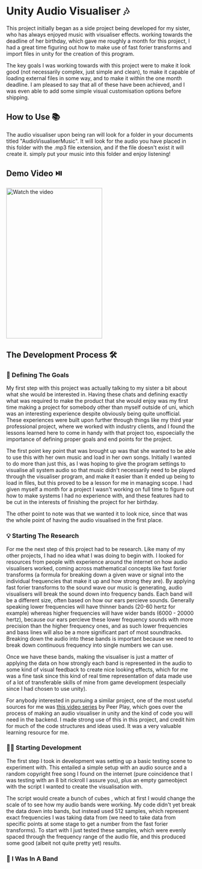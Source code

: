 # Unity Audio Visualiser 🎶
This project initially began as a side project being developed for my sister, who has always enjoyed music with visualiser effects.
working towards the deadline of her birthday, which gave me roughly a month for this project, I had a great time figuring out how to
make use of fast forier transforms and import files in unity for the creation of this program.

The key goals I was working towards with this project were to make it look good (not necessarily complex, just simple and clean), to
make it capable of loading external files in some way, and to make it within the one month deadline. I am pleased to say that all of 
these have been achieved, and I was even able to add some simple visual customisation options before shipping.

## How to Use 📚
The audio visualiser upon being ran will look for a folder in your documents titled "AudioVisualiserMusic". It will look for the audio
you have placed in this folder with the .mp3 file extension, and if the file doesn't exist it will create it. simply put your music 
into this folder and enjoy listening!

## Demo Video ⏯️
<a href="https://www.youtube.com/shorts/TcbWR1ghD74">
  <img src="https://i.ytimg.com/vi/TcbWR1ghD74/oar2.jpg" alt="Watch the video" width="255" height="400">
</a>

## The Development Process 🛠️ 

### 🤔 Defining The Goals
My first step with this project was actually talking to my sister a bit about what she would be interested in. Having these chats and
defining exactly what was required to make the product that she would enjoy was my first time making a project for somebody other than 
myself outside of uni, which was an interesting experience despite obviously being quite unofficial. These experiences were built upon
further through things like my third year professional project, where we worked with industry clients, and I found the lessons learned 
here to come in handy with that project too, espoecially the importance of defining proper goals and end points for the project. 

The first point key point that was brought up was that she wanted to be able to use this with her own music and load in her own songs.
Initially I wanted to do more than just this, as I was hoping to give the program settings to visualise all system audio so that music
didn't necessarily need to be played through the visualiser program, and make it easier than it ended up being to load in files, but this
proved to be a lesson for me in managing scope. I had given myself a month for a project I wasn't working on full time to figure out how
to make systems I had no experience with, and these features had to be cut in the interests of finishing the project for her birthday.

The other point to note was that we wanted it to look nice, since that was the whole point of having the audio visualised in the first place.

### 💡 Starting The Research
For me the next step of this project had to be research. Like many of my other projects, I had no idea what I was doing to begin with. I
looked for resources from people with experience around the internet on how audio visualisers worked, coming across mathematical concepts
like fast forier transforms (a formula for breaking down a given wave or signal into the individual frequencies that make it up and how strong
they are). By applying fast forier transforms to the sound wave our music is generating, audio visualisers will break the sound down into 
frequency bands. Each band will be a different size, often based on how our ears percieve sounds. Generally speaking lower frequencies will
have thinner bands (20-60 hertz for example) whereas higher frequencies will have wider bands (6000 - 20000 hertz), because our ears percieve
these lower frequency sounds with more precision than the higher frequency ones, and as such lower frequencies and bass lines will also be a
more significant part of most soundtracks. Breaking down the audio into these bands is important because we need to break down continuous 
frequency into single numbers we can use.

Once we have these bands, making the visualiser is just a matter of applying the data on how strongly each band is represented in the audio
to some kind of visual feedback to create nice looking effects, which for me was a fine task since this kind of real time representation
of data made use of a lot of transferable skills of mine from game development (especially since I had chosen to use unity).

For anybody interested in pursuing a similar project, one of the most useful sources for me was [this video series](https://www.youtube.com/playlist?list=PL3POsQzaCw53p2tA6AWf7_AWgplskR0Vo)
by Peer Play, which goes over the process of making an audio visualiser in unity and the kind of code you will need in the backend. I made
strong use of this in this project, and credit him for much of the code structures and ideas used. It was a very valuable learning resource 
for me.

### 👨‍💻 Starting Development
The first step I took in development was setting up a basic testing scene to experiment with. This entailed a simple setup with an audio
source and a random copyright free song I found on the internet (pure coincidence that I was testing with an 8 bit rickroll I assure you),
plus an empty gameobject with the script I wanted to create the visualisation with.

The script would create a bunch of cubes , which at first I would change the scale of to see how my audio bands were working. My code didn't 
yet break the data down into bands, but instead used 512 samples, which represent exact frequencies I was taking data from (we need to take
data from specific points at some stage to get a number from the fast forier transforms). To start with I just tested these samples, which 
were evenly spaced through the frequency range of the audio file, and this produced some good (albeit not quite pretty yet) results.

### 🤠 I Was In A Band



